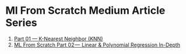 # Ml From Scratch Medium Article Series

1. [Part 01 — K-Nearest Neighbor (KNN)](https://medium.com/@rohit-krishna/ml-from-scratch-part-01-k-nearest-neighbor-knn-fd2071cc3ccc)
2. [ML From Scratch Part 02 —  Linear & Polynomial Regression In-Depth](https://medium.com/@rohit-krishna/ml-from-scratch-part-02-linear-polynomial-regression-in-depth-baaff21d0a15)
